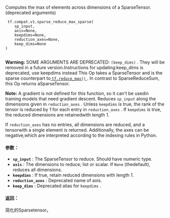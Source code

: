 Computes the max of elements across dimensions of a SparseTensor. (deprecated arguments)

```
 tf.compat.v1.sparse_reduce_max_sparse(
    sp_input,
    axis=None,
    keepdims=None,
    reduction_axes=None,
    keep_dims=None
)
 
```


**Warning:**  SOME ARGUMENTS ARE DEPRECATED:  `(keep_dims)` . They will be removed in a future version.Instructions for updating:keep_dims is deprecated, use keepdims instead
This Op takes a SparseTensor and is the sparse counterpart to[ `tf.reduce_max()` ](https://tensorflow.google.cn/api_docs/python/tf/math/reduce_max).  In contrast to SparseReduceSum, this Op returns aSparseTensor.


**Note:**  A gradient is not defined for this function, so it can't be usedin training models that need gradient descent.
Reduces  `sp_input`  along the dimensions given in  `reduction_axes` .  Unless `keepdims`  is true, the rank of the tensor is reduced by 1 for each entry in `reduction_axes` . If  `keepdims`  is true, the reduced dimensions are retainedwith length 1.

If  `reduction_axes`  has no entries, all dimensions are reduced, and a tensorwith a single element is returned.  Additionally, the axes can be negative,which are interpreted according to the indexing rules in Python.

#### 参数：
- **`sp_input`** : The SparseTensor to reduce. Should have numeric type.
- **`axis`** : The dimensions to reduce; list or scalar. If  `None`  (thedefault), reduces all dimensions.
- **`keepdims`** : If true, retain reduced dimensions with length 1.
- **`reduction_axes`** : Deprecated name of axis.
- **`keep_dims`** : Deprecated alias for  `keepdims` .


#### 返回：
简化的Sparsetensor。


